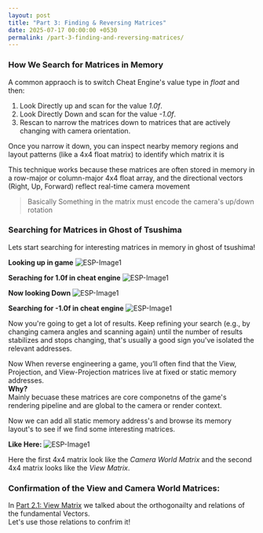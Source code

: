 ```yaml
---
layout: post
title: "Part 3: Finding & Reversing Matrices"
date: 2025-07-17 00:00:00 +0530
permalink: /part-3-finding-and-reversing-matrices/
---
```


### **How We Search for Matrices in Memory**

A common appraoch is to switch Cheat Engine's value type in *float* and then:

1. Look Directly up and scan for the value *1.0f*.
2. Look Directly Down and scan for the value *-1.0f*.
3. Rescan to narrow the matrices down to matrices that are actively changing with camera orientation.

Once you narrow it down, you can inspect nearby memory regions and layout patterns (like a 4x4 float matrix) to identify which matrix it is

This technique works because these matrices are often stored in memory in a row-major or column-major 4x4 float array, and the directional 
vectors (Right, Up, Forward) reflect real-time camera movement

>Basically Something in the matrix must encode the camera's up/down rotation

### **Searching for Matrices in Ghost of Tsushima**

Lets start searching for interesting matrices in memory in ghost of tsushima!

**Looking up in game**
![ESP-Image1](/ViewProj-Blog/assets/images/part-3/look-up-got.png)

**Seraching for 1.0f in cheat engine**
![ESP-Image1](/ViewProj-Blog/assets/images/part-3/ce-first-scan.png)

**Now looking Down**
![ESP-Image1](/ViewProj-Blog/assets/images/part-3/look-down-got.png)

**Searching for -1.0f in cheat engine**
![ESP-Image1](/ViewProj-Blog/assets/images/part-3/ce-second-scan.png)

Now you're going to get a lot of results. Keep refining your search (e.g., by changing camera angles and scanning again) until the 
number of results stabilizes and stops changing, that's usually a good sign you've isolated the relevant addresses.  

Now When reverse engineering a game, you’ll often find that the View, Projection, and View-Projection matrices live at fixed or static memory addresses.  
**Why?**  
Mainly becuase these matrices are core componetns of the game's rendering pipeline and are global to the camera or render context.  

Now we can add all static memory address's and browse its memory layout's to see if we find some interesting matrices.  

**Like Here:**
![ESP-Image1](/ViewProj-Blog/assets/images/part-3/cam-world-matrix-and-view-matrix.png)

Here the first 4x4 matrix look like the *Camera World Matrix* and the second 4x4 matrix looks like the *View Matrix*.

### **Confirmation of the View and Camera World Matrices:**

In [Part 2.1: View Matrix](/ViewProj-Blog/part-2.1-view-matrix/) we talked about the orthogonailty and relations of the fundamental Vectors.  
Let's use those relations to confrim it!

































